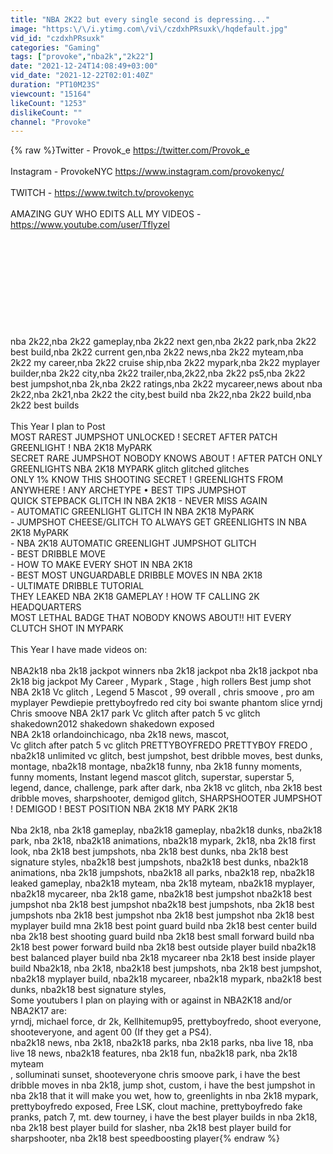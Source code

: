 ```yaml
---
title: "NBA 2K22 but every single second is depressing..."
image: "https:\/\/i.ytimg.com\/vi\/czdxhPRsuxk\/hqdefault.jpg"
vid_id: "czdxhPRsuxk"
categories: "Gaming"
tags: ["provoke","nba2k","2k22"]
date: "2021-12-24T14:08:49+03:00"
vid_date: "2021-12-22T02:01:40Z"
duration: "PT10M23S"
viewcount: "15164"
likeCount: "1253"
dislikeCount: ""
channel: "Provoke"
---
```

{% raw %}Twitter - Provok_e <a rel="nofollow" target="blank" href="https://twitter.com/Provok_e">https://twitter.com/Provok_e</a><br /><br />Instagram - ProvokeNYC <a rel="nofollow" target="blank" href="https://www.instagram.com/provokenyc/">https://www.instagram.com/provokenyc/</a><br /><br />TWITCH - <a rel="nofollow" target="blank" href="https://www.twitch.tv/provokenyc">https://www.twitch.tv/provokenyc</a><br /><br />AMAZING GUY WHO EDITS ALL MY VIDEOS - <a rel="nofollow" target="blank" href="https://www.youtube.com/user/Tflyzel">https://www.youtube.com/user/Tflyzel</a><br /><br /><br /><br /><br /><br /><br /><br /><br /><br /><br />nba 2k22,nba 2k22 gameplay,nba 2k22 next gen,nba 2k22 park,nba 2k22 best build,nba 2k22 current gen,nba 2k22 news,nba 2k22 myteam,nba 2k22 my career,nba 2k22 cruise ship,nba 2k22 mypark,nba 2k22 myplayer builder,nba 2k22 city,nba 2k22 trailer,nba,2k22,nba 2k22 ps5,nba 2k22 best jumpshot,nba 2k,nba 2k22 ratings,nba 2k22 mycareer,news about nba 2k22,nba 2k21,nba 2k22 the city,best build nba 2k22,nba 2k22 build,nba 2k22 best builds<br /><br />This Year I plan to Post <br />MOST RAREST JUMPSHOT UNLOCKED ! SECRET AFTER PATCH GREENLIGHT ! NBA 2K18 MyPARK<br />SECRET RARE JUMPSHOT NOBODY KNOWS ABOUT ! AFTER PATCH ONLY GREENLIGHTS NBA 2K18 MYPARK glitch glitched glitches <br />ONLY 1% KNOW THIS SHOOTING SECRET ! GREENLIGHTS FROM ANYWHERE ! ANY ARCHETYPE • BEST TIPS JUMPSHOT<br />QUICK STEPBACK GLITCH IN NBA 2K18 - NEVER MISS AGAIN<br />- AUTOMATIC GREENLIGHT GLITCH IN NBA 2K18 MyPARK<br />- JUMPSHOT CHEESE/GLITCH TO ALWAYS GET GREENLIGHTS IN NBA 2K18 MyPARK<br />- NBA 2K18 AUTOMATIC GREENLIGHT JUMPSHOT GLITCH<br />- BEST DRIBBLE MOVE <br />- HOW TO MAKE EVERY SHOT IN NBA 2K18<br />- BEST MOST UNGUARDABLE DRIBBLE MOVES IN NBA 2K18<br />- ULTIMATE DRIBBLE TUTORIAL <br />THEY LEAKED NBA 2K18 GAMEPLAY ! HOW TF CALLING 2K HEADQUARTERS<br />MOST LETHAL BADGE THAT NOBODY KNOWS ABOUT!! HIT EVERY CLUTCH SHOT IN MYPARK<br /><br />This Year I have made videos on: <br /><br />NBA2k18 nba 2k18 jackpot winners nba 2k18 jackpot nba 2k18 jackpot nba 2k18 big jackpot My Career , Mypark , Stage , high rollers Best jump shot NBA 2k18 Vc glitch , Legend 5 Mascot , 99 overall , chris smoove , pro am myplayer Pewdiepie prettyboyfredo red city boi swante phantom slice yrndj Chris smoove NBA 2k17 park Vc glitch after patch 5 vc glitch shakedown2012 shakedown shakedown exposed<br />NBA 2k18 orlandoinchicago, nba 2k18 news, mascot, <br />Vc glitch after patch 5 vc glitch PRETTYBOYFREDO PRETTYBOY FREDO , nba2k18 unlimited vc glitch, best jumpshot, best dribble moves, best dunks, montage, nba2k18 montage, nba2k18 funny, nba 2k18 funny moments, funny moments, Instant legend mascot glitch, superstar, superstar 5, legend, dance, challenge, park after dark, nba 2k18 vc glitch, nba 2k18 best dribble moves, sharpshooter, demigod glitch, SHARPSHOOTER JUMPSHOT ! DEMIGOD ! BEST POSITION NBA 2K18 MY PARK 2K18<br /><br />Nba 2k18, nba 2k18 gameplay, nba2k18 gameplay, nba2k18 dunks, nba2k18 park, nba 2k18, nba2k18 animations, nba2k18 mypark, 2k18, nba 2k18 first look, nba 2k18 best jumpshots, nba 2k18 best dunks, nba 2k18 best signature styles, nba2k18 best jumpshots, nba2k18 best dunks, nba2k18 animations, nba 2k18 jumpshots, nba2k18 all parks, nba2k18 rep, nba2k18 leaked gameplay, nba2k18 myteam, nba 2k18 myteam, nba2k18 myplayer, nba2k18 mycareer, nba 2k18 game, nba2k18 best jumpshot nba2k18 best jumpshot nba 2k18 best jumpshot nba2k18 best jumpshots, nba 2k18 best jumpshots nba 2k18 best jumpshot nba 2k18 best jumpshot nba 2k18 best myplayer build mna 2k18 best point guard build nba 2k18 best center build nba 2k18 best shooting guard build nba 2k18 best small forward build nba 2k18 best power forward build nba 2k18 best outside player build nba2k18 best balanced player build nba 2k18 mycareer nba 2k18 best inside player build Nba2k18, nba 2k18, nba2k18 best jumpshots, nba 2k18 best jumpshot, nba2k18 myplayer build, nba2k18 mycareer, nba2k18 mypark, nba2k18 best dunks, nba2k18 best signature styles,<br />Some youtubers I plan on playing with or against in NBA2K18 and/or NBA2K17 are:<br />yrndj, michael force, dr 2k, Kellhitemup95, prettyboyfredo, shoot everyone, shooteveryone, and agent 00 (If they get a PS4).<br />nba2k18 news, nba 2k18, nba2k18 parks, nba 2k18 parks, nba live 18, nba live 18 news, nba2k18 features, nba 2k18 fun, nba2k18 park, nba 2k18 myteam<br />, solluminati sunset, shooteveryone chris smoove park, i have the best dribble moves in nba 2k18, jump shot, custom, i have the best jumpshot in nba 2k18 that it will make you wet, how to, greenlights in nba 2k18 mypark, prettyboyfredo exposed, Free LSK, clout machine, prettyboyfredo fake pranks, patch 7, mt. dew tourney, i have the best player builds in nba 2k18, nba 2k18 best player build for slasher, nba 2k18 best player build for sharpshooter, nba 2k18 best speedboosting player{% endraw %}

